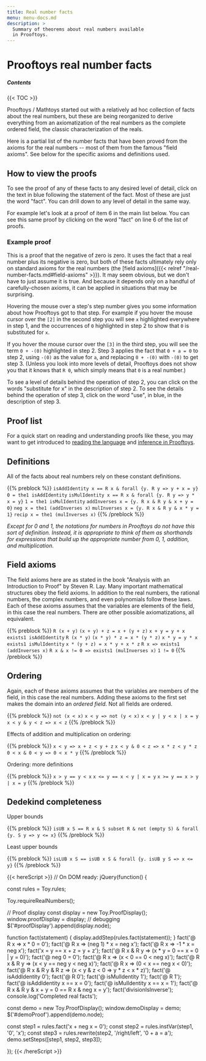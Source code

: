 ```yaml
---
title: Real number facts
menu: menu-docs.md
description: >
  Summary of theorems about real numbers available
  in Prooftoys.
---
```


# Prooftoys real number facts

##### Contents

{{< TOC >}}

Prooftoys / Mathtoys started out with a relatively ad hoc collection
of facts about the real numbers, but these are being reorganized to
derive everything from an axiomatization of the real numbers as the
complete ordered field, the classic characterization of the reals.

Here is a partial list of the number facts that have been proved from
the axioms for the real numbers -- most of them from the famous "field
axioms".  See below for the specific axioms and definitions used.

## How to view the proofs

To see the proof of any of these facts to any desired level of
detail, click on the text in blue following the statement of
the fact.  Most of these are just the word "fact".  You can drill
down to any level of detail in the same way.

For example let's look at a proof of item 6 in the main list below.
You can see this same proof by clicking on the word "fact" on line 6
of the list of proofs.

### Example proof

This is a proof that the negative of zero is zero.  It uses the fact
that a real number plus its negative is zero, but both of these facts
ultimately rely only on standard axioms for the real numbers (the
[field axioms]({{< relref "/real-number-facts.md#field-axioms" >}}).
It may seem obvious, but we don't have to just assume it is true.  And
because it depends only on a handful of carefully-chosen axioms,
it can be applied in situations that may be surprising.

<div id=demoProof style="margin-bottom: 1em"></div>

Hovering the mouse over a step's step number gives you some
information about how Prooftoys got to that step.  For example if you
hover the mouse cursor over the `[2]` in the second step you will see
`x` highlighted everywhere in step 1, and the occurrences of `0`
highlighted in step 2 to show that `0` is substituted for `x`.

If you hover the mouse cursor over the `[3]` in the third step, you
will see the term `0 + -(0)` highlighted in step 2.  Step 3 applies
the fact that `0 + a = 0` to step 2, using `-(0)` as the value for
`a`, and replacing `0 + -(0)` with `-(0)` to get step 3.  (Unless you
look into more levels of detail, Prooftoys does not show you that it
knows that `R 0`, which simply means that `0` is a real number.)

To see a level of details behind the operation of step 2, you can
click on the words "substitute for x" in the description of step 2.
To see the details behind the operation of step 3, click on the word
"use", in blue, in the description of step 3.

## Proof list

For a quick start on reading and understanding proofs like these, you
may want to get introduced to [reading the language](/language-intro/)
and [inference in Prooftoys](/inference/).

<div id=proofDisplay style="margin-bottom: 1em"></div>

## Definitions

All of the facts about real numbers rely on these constant
definitions.

{{% preblock %}}
`isAddIdentity x == R x & forall {y. R y => y + x = y}`
`0 = the1 isAddIdentity`
`isMulIdentity x == R x & forall {y. R y => y * x = y}`
`1 = the1 isMulIdentity`
`addInverses x = {y. R x & R y & x + y = 0}`
`neg x = the1 (addInverses x)`
`mulInverses x = {y. R x & R y & x * y = 1}`
`recip x = the1 (mulInverses x)`
{{% /preblock %}}

*Except for 0 and 1, the notations for numbers in Prooftoys do not
have this sort of definition.  Instead, it is appropriate to think of
them as shorthands for expressions that build up the appropriate
number from 0, 1, addition, and multiplication.*

## Field axioms

The field axioms here are as stated in the book "Analysis with an
Introduction to Proof" by Steven R. Lay.  Many important mathematical
structures obey the field axioms.  In addition to the real numbers,
the rational numbers, the complex numbers, and even polynomials
follow these laws.  Each of these axioms assumes that the variables
are elements of the field, in this case the real numbers.
There are other possible axiomatizations, all equivalent.

{{% preblock %}}
`R (x + y)`
`(x + y) + z = x + (y + z)`
`x + y = y + x`
`exists1 isAddIdentity`
`R (x * y)`
`(x * y) * z = x * (y * z)`
`x * y = y * x`
`exists1 isMulIdentity`
`x * (y + z) = x * y + x * z`
`R x => exists1 (addInverses x)`
`R x & x != 0 => exists1 (mulInverses x)`
`1 != 0`
{{% /preblock %}}

## Ordering

Again, each of these axioms assumes that the variables are members of
the field, in this case the real numbers.  Adding these axioms to the
first set makes the domain into an _ordered field_.  Not all fields
are ordered.

{{% preblock %}}
`not (x < x)`
`x < y => not (y < x)`
`x < y | y < x | x = y`
`x < y & y < z => x < z`
{{% /preblock %}}

Effects of addition and multiplication on ordering:

{{% preblock %}}
`x < y => x + z < y + z`
`x < y & 0 < z => x * z < y * z`
`0 < x & 0 < y => 0 < x * y`
{{% /preblock %}}

Ordering: more definitions

{{% preblock %}}
`x > y == y < x`
`x <= y == x < y | x = y`
`x >= y == x > y | x = y`
{{% /preblock %}}

## Dedekind completeness

Upper bounds

{{% preblock %}}
`isUB x S == R x & S subset R & not (empty S) & forall {y. S y => y <= x}`
{{% /preblock %}}


Least upper bounds

{{% preblock %}}
`isLUB x S == isUB x S & forall {y. isUB y S => x <= y}`
{{% /preblock %}}

{{< hereScript >}}
// On DOM ready:
jQuery(function() {

  const rules = Toy.rules;
  
  Toy.requireRealNumbers();

  // Proof display
  const display = new Toy.ProofDisplay();
  window.proofDisplay = display;  // debugging
  $('#proofDisplay').append(display.node);

  function fact(statement) {
    display.addStep(rules.fact(statement));
  }
  fact('@ R x => x * 0 = 0');
  fact('@ R x => (neg 1) * x = neg x');
  fact('@ R x => -1 * x = neg x');
  fact('x = y == x + z = y + z');
  fact('@ R x & R y => (x * y = 0 == x = 0 | y = 0)');
  fact('@ neg 0 = 0');
  fact('@ R x => (x < 0 == 0 < neg x)');
  fact('@ R x & R y => (x < y == neg y < neg x)');
  fact('@ R x => (0 < x == neg x < 0)');
  fact('@ R x & R y & R z => (x < y & z < 0 => y * z < x * z)');
  fact('@ isAddIdentity 0');
  fact('@ R 0');
  fact('@ isMulIdentity 1');
  fact('@ R 1');
  fact('@ isAddIdentity x == x = 0');
  fact('@ isMulIdentity x == x = 1');
  fact('@ R x & R y & x + y = 0 == R x & neg x = y');
  fact('divisionIsInverse');
  console.log('Completed real facts');

  const demo = new Toy.ProofDisplay();
  window.demoDisplay = demo;
  $('#demoProof').append(demo.node);
  
  const step1 = rules.fact('x + neg x = 0');
  const step2 = rules.instVar(step1, '0', 'x');
  const step3 = rules.rewrite(step2, '/right/left', '0 + a = a');
  demo.setSteps([step1, step2, step3]);

});
{{< /hereScript >}}
